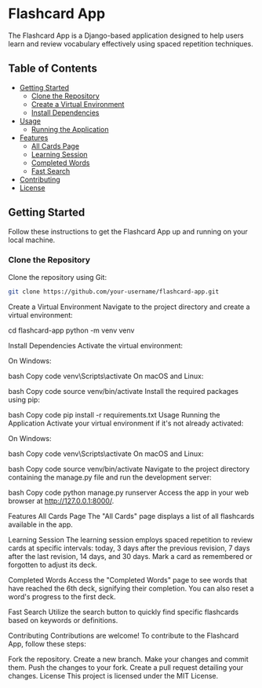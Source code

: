 # Flashcard App

The Flashcard App is a Django-based application designed to help users learn and review vocabulary effectively using spaced repetition techniques.

## Table of Contents

- [Getting Started](#getting-started)
  - [Clone the Repository](#clone-the-repository)
  - [Create a Virtual Environment](#create-a-virtual-environment)
  - [Install Dependencies](#install-dependencies)
- [Usage](#usage)
  - [Running the Application](#running-the-application)
- [Features](#features)
  - [All Cards Page](#all-cards-page)
  - [Learning Session](#learning-session)
  - [Completed Words](#completed-words)
  - [Fast Search](#fast-search)
- [Contributing](#contributing)
- [License](#license)

## Getting Started

Follow these instructions to get the Flashcard App up and running on your local machine.

### Clone the Repository

Clone the repository using Git:

```bash
git clone https://github.com/your-username/flashcard-app.git
```

Create a Virtual Environment
Navigate to the project directory and create a virtual environment:

cd flashcard-app
python -m venv venv


Install Dependencies
Activate the virtual environment:

On Windows:

bash
Copy code
venv\Scripts\activate
On macOS and Linux:

bash
Copy code
source venv/bin/activate
Install the required packages using pip:

bash
Copy code
pip install -r requirements.txt
Usage
Running the Application
Activate your virtual environment if it's not already activated:

On Windows:

bash
Copy code
venv\Scripts\activate
On macOS and Linux:

bash
Copy code
source venv/bin/activate
Navigate to the project directory containing the manage.py file and run the development server:

bash
Copy code
python manage.py runserver
Access the app in your web browser at http://127.0.0.1:8000/.

Features
All Cards Page
The "All Cards" page displays a list of all flashcards available in the app.

Learning Session
The learning session employs spaced repetition to review cards at specific intervals: today, 3 days after the previous revision, 7 days after the last revision, 14 days, and 30 days. Mark a card as remembered or forgotten to adjust its deck.

Completed Words
Access the "Completed Words" page to see words that have reached the 6th deck, signifying their completion. You can also reset a word's progress to the first deck.

Fast Search
Utilize the search button to quickly find specific flashcards based on keywords or definitions.

Contributing
Contributions are welcome! To contribute to the Flashcard App, follow these steps:

Fork the repository.
Create a new branch.
Make your changes and commit them.
Push the changes to your fork.
Create a pull request detailing your changes.
License
This project is licensed under the MIT License.